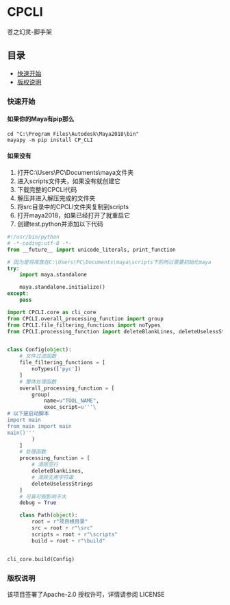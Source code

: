 # CPCLI

苍之幻灵-脚手架

## 目录

- [快速开始](#快速开始)
- [版权说明](#版权说明)

### 快速开始

#### 如果你的Maya有pip那么

```commandline
cd "C:\Program Files\Autodesk\Maya2018\bin"
mayapy -m pip install CP_CLI
```

#### 如果没有

1. 打开C:\Users\PC\Documents\maya文件夹
2. 进入scripts文件夹，如果没有就创建它
3. 下载完整的CPCLI代码
4. 解压并进入解压完成的文件夹
5. 将src目录中的CPCLI文件夹复制到scripts
6. 打开maya2018，如果已经打开了就重启它
7. 创建test.python并添加以下代码

```python
#!/usr/bin/python
# -*-coding:utf-8 -*-
from __future__ import unicode_literals, print_function

# 因为是将库放在C:\Users\PC\Documents\maya\scripts下的所以需要初始化maya
try:
    import maya.standalone

    maya.standalone.initialize()
except:
    pass

import CPCLI.core as cli_core
from CPCLI.overall_processing_function import group
from CPCLI.file_filtering_functions import noTypes
from CPCLI.processing_function import deleteBlankLines, deleteUselessStrings


class Config(object):
    # 文件过滤函数
    file_filtering_functions = [
        noTypes(['pyc'])
    ]
    # 整体处理函数
    overall_processing_function = [
        group(
            name=u"TOOL_NAME",
            exec_script=u'''\
# 以下是启动脚本
import main
from main import main
main()'''
        )
    ]
    # 处理函数
    processing_function = [
        # 清除空行
        deleteBlankLines,
        # 清除无用字符串
        deleteUselessStrings
    ]
    # 可真可假影响不大
    debug = True

    class Path(object):
        root = r"项目根目录"
        src = root + r"\src"
        scripts = root + r"\scripts"
        build = root + r"\build"


cli_core.build(Config)
```

### 版权说明

该项目签署了Apache-2.0 授权许可，详情请参阅 LICENSE